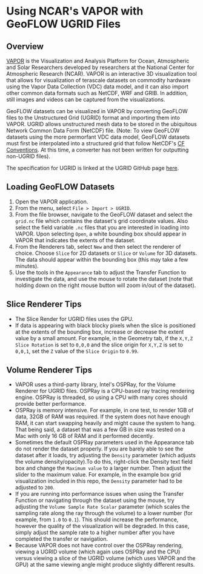 # Using NCAR's VAPOR with GeoFLOW UGRID Files

## Overview
[VAPOR](https://www.vapor.ucar.edu/) is the Visualization and Analysis Platform for Ocean, Atmospheric and Solar Researchers developed by researchers at the National Center for Atmospheric Research (NCAR). VAPOR is an interactive 3D visualization tool that allows for visualization of terascale datasets on commodity hardware using the Vapor Data Collection (VDC) data model, and it can also import other common data formats such as NetCDF, WRF and GRIB. In addition, still images and videos can be captured from the visualizations.

GeoFLOW datasets can be visualized in VAPOR by converting GeoFLOW files to the Unstructured Grid (UGRID) format and importing them into VAPOR. UGRID allows unstructured mesh data to be stored in the ubiquitous Network Common Data Form (NetCDF) file. (Note: To view GeoFLOW datasets using the more permorfant VDC data model, GeoFLOW datasets must first be interpolated into a structured grid that follow NetCDF's [CF Conventions](http://cfconventions.org/). At this time, a converter has not been written for outputting non-UGRID files).

The specification for UGRID is linked at the UGRID GitHub page [here](http://ugrid-conventions.github.io/ugrid-conventions/).

## Loading GeoFLOW Datasets

1. Open the VAPOR application.
2. From the menu, select `File > Import > UGRID`.
3. From the file browser, navigate to the GeoFLOW dataset and select the `grid.nc` file which contains the dataset's grid coordinate values. Also select the field variable `.nc` files that you are interested in loading into VAPOR. Upon selecting `Open`, a white bounding box should appear in VAPOR that indicates the extents of the dataset.
4. From the Renderers tab, select `New` and then select the renderer of choice. Choose `Slice` for 2D datasets or `Slice` or `Volume` for 3D datasets. The data should appear within the bounding box (this may take a few minutes).
5. Use the tools in the `Appearance` tab to adjust the Transfer Function to investigate the data, and use the mouse to rotate the dataset (note that holding down on the right mouse button will zoom in/out of the dataset).

## Slice Renderer Tips
- The Slice Render for UGRID files uses the GPU.
- If data is appearing with black blocky pixels when the slice is positioned at the extents of the bounding box, increase or decrease the extent value by a small amount. For example, in the Geometry tab, if the `X,Y,Z Slice Rotation` is set to `0,0,0` and the slice origin for `X,Y,Z` is set to `0,0,1`, set the `Z` value of the `Slice Origin` to `0.99`.

## Volume Renderer Tips
- VAPOR uses a third-party library, Intel's OSPRay, for the Volume Renderer for UGRID files. OSPRay is a CPU-based ray tracing rendering engine. OSPRay is threaded, so using a CPU with many cores should provide better performance.
- OSPRay is memory intensive. For example, in one test, to render 1GB of data, 32GB of RAM was required. If the system does not have enough RAM, it can start swapping heavily and might cause the system to hang. That being said, a dataset that was a few GB in size was tested on a Mac with only 16 GB of RAM and it performed decently.
- Sometimes the default OSPRay parameters used in the Appearance tab do not render the dataset properly. If you are barely able to see the dataset after it loads, try adjusting the `Density` parameter (which adjusts the volume density/opacity).To do this, right-click the Density text field box and change the `Maximum value` to a larger number. Then adjust the slider to the maximum value. For example, in the example box grid visualization included in this repo, the `Density` parameter had to be adjusted to `200`.
- If you are running into performance issues when using the Transfer Function or navigating through the dataset using the mouse, try adjusting the `Volume Sample Rate Scalar` parameter (which scales the sampling rate along the ray through the volume) to a lower number (for example, from `1.0` to `0.1`). This should increase the performance, however the quality of the visualization will be degraded. In this case, simply adjust the sample rate to a higher number after you have completed the transfer or navigation.
- Because VAPOR does not have control over the OSPRay rendering, viewing a UGRID volume (which again uses OSPRay and the CPU) versus viewing a slice of the UGRID volume (which uses VAPOR and the GPU) at the same viewing angle might produce slightly different results.